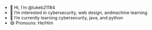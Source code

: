 - 👋 Hi, I’m @lukeb21184
- 👀 I’m interested in cybersecurity, web design, andmachine learning
- 🌱 I’m currently learning cybersecurity, java, and python
- 😄 Pronouns: He/Him

<!---
lukeb21184/lukeb21184 is a ✨ special ✨ repository because its `README.md` (this file) appears on your GitHub profile.
You can click the Preview link to take a look at your changes.
--->
